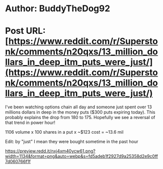 # Author: BuddyTheDog92
# Post URL: [https://www.reddit.com/r/Superstonk/comments/n20qxs/13_million_dollars_in_deep_itm_puts_were_just/](https://www.reddit.com/r/Superstonk/comments/n20qxs/13_million_dollars_in_deep_itm_puts_were_just/)


I've been watching options chain all day and someone just spent over 13 millions dollars in deep in the money puts ($300 puts expiring today). This probably explains the drop from 180 to 175. Hopefully we see a reversal of that trend in power hour!

1106 volume x 100 shares in a put x \~$123 cost = \~13.6 mil

Edit: by "just" I mean they were bought sometime in the past hour

https://preview.redd.it/nxj4xm40ycw61.png?width=1134&format=png&auto=webp&s=fd5adeb1f2927d9a25358d2e9c0ff7d060766f1f
